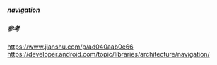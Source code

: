 ##### navigation  

##### 参考  
https://www.jianshu.com/p/ad040aab0e66  
https://developer.android.com/topic/libraries/architecture/navigation/  

